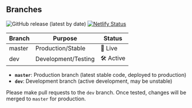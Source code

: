 ## Branches
![GitHub release (latest by date)](https://img.shields.io/github/v/release/zhixe/words-count?label=version)
[![Netlify Status](https://api.netlify.com/api/v1/badges/db204803-2e19-4fb4-a72e-cf7ed12523bf/deploy-status)](https://app.netlify.com/projects/auto-words-count/deploys)

| Branch  | Purpose              | Status   |
|---------|----------------------|----------|
| master  | Production/Stable    | 🚀 Live  |
| dev     | Development/Testing  | 🛠️ Active|


- **`master`**: Production branch (latest stable code, deployed to production)
- **`dev`**: Development branch (active development, may be unstable)

Please make pull requests to the `dev` branch. Once tested, changes will be merged to `master` for production.